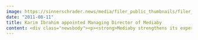 ```yaml
---
image: https://sinnerschrader.news/media/filer_public_thumbnails/filer_public/91/7a/917a08e5-8006-49bf-a0d7-f5e265853668/ibrahim.jpg__480x288_q85_crop_subsampling-2_upscale.jpg
date: "2011-08-11"
title: Karim Ibrahim appointed Managing Director of Mediaby
content: <div class="newsbody"><p><strong>Mediaby strengthens its expertise in customer journey analysis and business intelligence - Karim Ibrahim appointed MD</strong></p><p>The online media agency Mediaby, a subsidiary of SinnerSchrader, is expanding its management team with the appointment of Karim Ibrahim. Ibrahim (31) will oversee strategic media buying and the business intelligence department, which mediaby plans to expand further.<br/>The focus here lies on analysing of the customer journey and the reporting of performance marketing measures in combination with profile-based ad serving – an area whose development Ibrahim lead-managed over the past five years.<br/>In January 2011, Ibrahim had joined Mediaby’s management as a Deputy Managing Director. He primarily oversaw key accounts in performance marketing at the SinnerSchrader group’s media agency, which was spun off in May 2010.</p><p>Karin Libowitzky, Managing Director of Mediaby&#58; "As a media agency, focusing on business intelligence and the customer journey enhances our unique mix of services, which differentiates us in the marketplace. By doing so, we are setting a course for continued success in the future."</p><p><strong>About Mediaby</strong><br/>Mediaby is a subsidiary of the SinnerSchrader Group that specialises in performance media services with a focus on profile-based online advertising. As a network-independent online media agency, it offers customised targeting solutions for intelligent, effective display advertising at the level of success of existing performance channels. Market-leading ad-serving technology is used to profile target groups based on their behaviour and individually retarget them. The linking of onsite and offsite communications is a key element in planning, tracking and optimisation on the high-reach performance network. The Mediaby portfolio includes media consulting, cross-channel control of online marketing campaigns and onsite/offsite profiling and targeting solutions.</p></div>
---
```

